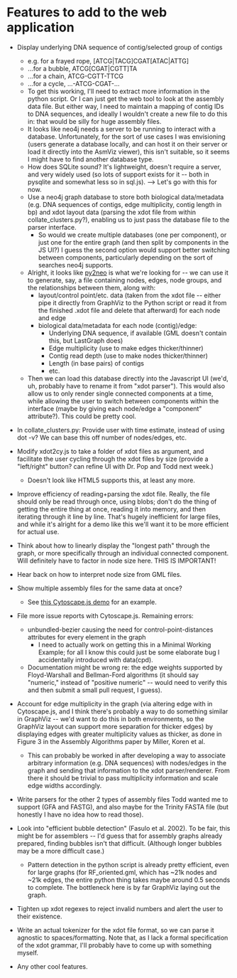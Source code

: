 # Features to add to the web application

* Display underlying DNA sequence of contig/selected group of contigs
    * e.g. for a frayed rope, [ATCG|TACG]CGAT[ATAC|ATTG]
    * ...for a bubble,      ATCG[CGAT|CGTT]TA
    * ...for a chain,       ATCG-CGTT-TTCG
    * ...for a cycle,       ...-ATCG-CGAT-...
	* To get this working, I'll need to extract more information in the
	python script. Or I can just get the web tool to look at the
	assembly data file. But either way, I need to maintain a mapping of
	contig IDs to DNA sequences, and ideally I wouldn't create a new
	file to do this in: that would be silly for huge assembly files.
    * It looks like neo4j needs a server to be running to interact with
      a database. Unfortunately, for the sort of use cases I was envisioning
      (users generate a database locally, and can host it on their server or
      load it directly into the AsmViz viewer), this isn't suitable, so it
      seems I might have to find another database type.
    * How does SQLite sound? It's lightweight, doesn't require a server,
      and very widely used (so lots of support exists for it -- both
      in pysqlite and somewhat less so in sql.js). --> Let's go with this
      for now.
    * Use a neo4j graph database to store both biological data/metadata
      (e.g. DNA sequences of contigs, edge multiplicity, contig length in
      bp) and xdot layout data (parsing the xdot file from within
      collate\_clusters.py?), enabling us to just pass the database file to
      the parser interface.
        * So would we create multiple databases (one per component), or just
        one for the entire graph (and then split by components in the JS
        UI?) I guess the second option would support better switching
        between components, particularly depending on the sort of searches
        neo4j supports.
    * Alright, it looks like [py2neo](http://py2neo.org/v3/) is what
    we're looking for -- we can use it to generate, say, a file
    containing nodes, edges, node groups, and the relationships between
    them, along with:
        * layout/control point/etc. data
        (taken from the xdot file -- either
        pipe it directly from GraphViz to the Python script or read it
        from the finished .xdot file and delete that afterward) for each
        node and edge
        * biological data/metadata for each node (contig)/edge:
            * Underlying DNA sequence, if available (GML doesn't
            contain this, but LastGraph does)
            * Edge multiplicity (use to make edges thicker/thinner)
            * Contig read depth (use to make nodes thicker/thinner)
            * Length (in base pairs) of contigs
            * etc.
    * Then we can load this database directly into the Javascript UI
    (we'd, uh, probably have to rename it from "xdot parser").
    This would also allow us to only render single connected components
    at a time, while allowing the user to switch between components
    within the interface (maybe by giving each node/edge a "component"
    attribute?). This could be pretty cool.
	
* In collate\_clusters.py:
  Provide user with time estimate, instead of using dot -v? We can base this
  off number of nodes/edges, etc.

* Modify xdot2cy.js to take a folder of xdot files as argument, and
facilitate the user cycling through the xdot files by size (provide a
"left/right" button? can refine UI with Dr. Pop and Todd next week.)
	* Doesn't look like HTML5 supports this, at least any more.

* Improve efficiency of reading+parsing the xdot file. Really, the file
should only be read through once, using blobs; don't do the thing of getting
the entire thing at once, reading it into memory, and then iterating through
it line by line. That's hugely inefficient for large files, and while it's
alright for a demo like this we'll want it to be more efficient for actual
use.

* Think about how to linearly display the "longest path" through the graph,
or more specifically through an individual connected component. Will
definitely have to factor in node size here. THIS IS IMPORTANT!

* Hear back on how to interpret node size from GML files.

* Show multiple assembly files for the same data at once?
    * See [this Cytoscape.js demo](http://js.cytoscape.org/demos/310dca83ba6970812dd0/) for an example.

* File more issue reports with Cytoscape.js. Remaining errors:
    * unbundled-bezier causing the need for control-point-distances attributes for every element in the graph
        * I need to actually work on getting this in a Minimal Working Example; for all I know this could just be some elaborate bug I accidentally introduced with data(cpd).
    * Documentation might be wrong re: the edge weights supported by
      Floyd-Warshall and Bellman-Ford algorithms (it should say "numeric,"
      instead of "positive numeric" -- would need to verify this and then
      submit a small pull request, I guess).

* Account for edge multiplicity in the graph (via altering edge with in
Cytoscape.js, and I think there's probably a way to do something similar in
GraphViz -- we'd want to do this in both environments, so the GraphViz
layout can support more separation for thicker edges) by displaying edges
with greater multiplicity values as thicker, as done in Figure 3 in the
Assembly Algorithms paper by Miller, Koren et al.
	* This can probably be worked in after developing a way to associate
	 arbitrary information (e.g. DNA sequences) with nodes/edges in the
	 graph and sending that information to the xdot parser/renderer.
	 From there it should be trivial to pass multiplicity information
	 and scale edge widths accordingly.

* Write parsers for the other 2 types of assembly files Todd wanted me to
support (GFA and FASTG), and also maybe for the Trinity FASTA file
(but honestly I have no idea how to read those).

* Look into "efficient bubble detection" (Fasulo et al. 2002). To be fair,
this might be for assemblers -- I'd guess that for assembly graphs already
prepared, finding bubbles isn't that difficult. (Although longer bubbles
may be a more difficult case.)
	* Pattern detection in the python script is already pretty
	 efficient, even for large graphs (for RF_oriented.gml, which has
	 ~21k nodes and ~21k edges, the entire python thing takes maybe
	 around 0.5 seconds to complete. The bottleneck here is by far
	 GraphViz laying out the graph.

* Tighten up xdot regexes to reject invalid numbers and alert the user to
their existence.

* Write an actual tokenizer for the xdot file format, so we can parse it
agnostic to spaces/formatting. Note that, as I lack a formal specification
of the xdot grammar, I'll probably have to come up with something myself.

* Any other cool features.
